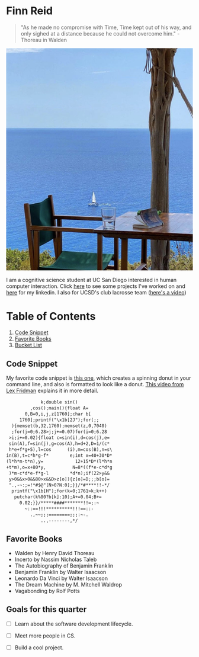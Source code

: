 # Finn Reid
> "As he made no compromise with Time, Time kept out of his way, and only sighed at a distance because he could not overcome him." - Thoreau in Walden

![](IMG_0240.JPG)


I am a cognitive science student at UC San Diego interested in human computer interaction. Click [here](https://stayingqold.github.io/projects/) to see some projects I've worked on and [here](https://www.linkedin.com/in/finnreid/) for my linkedin. I also for UCSD's club lacrosse team ([here's a video](goal.MP4))

# Table of Contents
1. [Code Snippet](#code-cnippet)
2. [Favorite Books](#favorite-books)
3. [Bucket List](#bucket-list)


## Code Snippet
My favorite code snippet is [this one](https://www.a1k0n.net/2011/07/20/donut-math.html), which creates a spinning donut in your command line, and also is formatted to look like a donut. [This video from Lex Fridman](https://www.youtube.com/watch?v=DEqXNfs_HhY) explains it in more detail.
```
             k;double sin()
         ,cos();main(){float A=
       0,B=0,i,j,z[1760];char b[
     1760];printf("\x1b[2J");for(;;
  ){memset(b,32,1760);memset(z,0,7040)
  ;for(j=0;6.28>j;j+=0.07)for(i=0;6.28
 >i;i+=0.02){float c=sin(i),d=cos(j),e=
 sin(A),f=sin(j),g=cos(A),h=d+2,D=1/(c*
 h*e+f*g+5),l=cos      (i),m=cos(B),n=s\
in(B),t=c*h*g-f*        e;int x=40+30*D*
(l*h*m-t*n),y=            12+15*D*(l*h*n
+t*m),o=x+80*y,          N=8*((f*e-c*d*g
 )*m-c*d*e-f*g-l        *d*n);if(22>y&&
 y>0&&x>0&&80>x&&D>z[o]){z[o]=D;;;b[o]=
 ".,-~:;=!*#$@"[N>0?N:0];}}/*#****!!-*/
  printf("\x1b[H");for(k=0;1761>k;k++)
   putchar(k%80?b[k]:10);A+=0.04;B+=
     0.02;}}/*****####*******!!=;:~
       ~::==!!!**********!!!==::-
         .,~~;;;========;;;:~-.
             ..,--------,*/
```

## Favorite Books
* Walden by Henry David Thoreau
* Incerto by Nassim Nicholas Taleb
* The Autobiography of Benjamin Franklin
* Benjamin Franklin by Walter Isaacson
* Leonardo Da Vinci by Walter Isaacson
* The Dream Machine by M. Mitchell Waldrop
* Vagabonding by Rolf Potts

## Goals for this quarter
- [ ] Learn about the software development lifecycle.
- [ ] Meet more people in CS. 
- [ ] Build a cool project.

